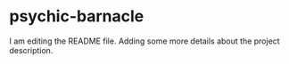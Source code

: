 # psychic-barnacle

I am editing the README file. Adding some more details about the project description.
